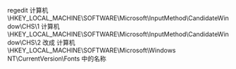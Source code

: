 regedit
计算机\HKEY_LOCAL_MACHINE\SOFTWARE\Microsoft\InputMethod\CandidateWindow\CHS\1
计算机\HKEY_LOCAL_MACHINE\SOFTWARE\Microsoft\InputMethod\CandidateWindow\CHS\2
改成
计算机\HKEY_LOCAL_MACHINE\SOFTWARE\Microsoft\Windows NT\CurrentVersion\Fonts
中的名称